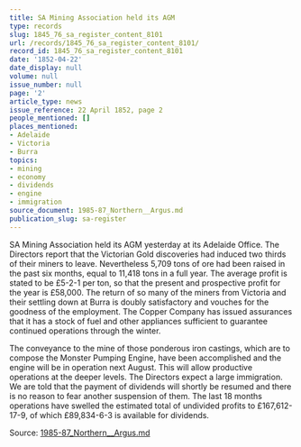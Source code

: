 ```yaml
---
title: SA Mining Association held its AGM
type: records
slug: 1845_76_sa_register_content_8101
url: /records/1845_76_sa_register_content_8101/
record_id: 1845_76_sa_register_content_8101
date: '1852-04-22'
date_display: null
volume: null
issue_number: null
page: '2'
article_type: news
issue_reference: 22 April 1852, page 2
people_mentioned: []
places_mentioned:
- Adelaide
- Victoria
- Burra
topics:
- mining
- economy
- dividends
- engine
- immigration
source_document: 1985-87_Northern__Argus.md
publication_slug: sa-register
---
```


SA Mining Association held its AGM yesterday at its Adelaide Office.  The Directors report that the Victorian Gold discoveries had induced two thirds of their miners to leave.  Nevertheless 5,709 tons of ore had been raised in the past six months, equal to 11,418 tons in a full year.  The average profit is stated to be £5-2-1 per ton, so that the present and prospective profit for the year is £58,000.  The return of so many of the miners from Victoria and their settling down at Burra is doubly satisfactory and vouches for the goodness of the employment.  The Copper Company has issued assurances that it has a stock of fuel and other appliances sufficient to guarantee continued operations through the winter.

The conveyance to the mine of those ponderous iron castings, which are to compose the Monster Pumping Engine, have been accomplished and the engine will be in operation next August.  This will allow productive operations at the deeper levels.  The Directors expect a large immigration.  We are told that the payment of dividends will shortly be resumed and there is no reason to fear another suspension of them.  The last 18 months operations have swelled the estimated total of undivided profits to £167,612-17-9, of which £89,834-6-3 is available for dividends.

Source: [1985-87_Northern__Argus.md](/downloads/markdown/1985-87_Northern__Argus.md)
